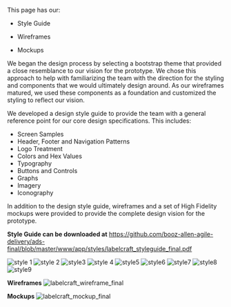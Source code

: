 This page has our:

- Style Guide

- Wireframes

- Mockups

We began the design process by selecting a bootstrap theme that provided a close resemblance to our vision for the prototype. We chose this approach to help with familiarizing the team with the direction for the styling and components that we would ultimately design around. As our wireframes matured, we used these components as a foundation and customized the styling to reflect our vision.

We developed a design style guide to provide the team with a general reference point for our core design specifications. This includes:

* Screen Samples
* Header, Footer and Navigation Patterns
* Logo Treatment
* Colors and Hex Values
* Typography
* Buttons and Controls
* Graphs
* Imagery
* Iconography

In addition to the design style guide, wireframes and a set of High Fidelity mockups were provided to provide the complete design vision for the prototype.

**Style Guide can be downloaded at**
https://github.com/booz-allen-agile-delivery/ads-final/blob/master/www/app/styles/labelcraft_styleguide_final.pdf


![style 1](https://cloud.githubusercontent.com/assets/12210285/8508285/645709e0-2238-11e5-9c1f-59dbeebb4d4c.png)
![style 2](https://cloud.githubusercontent.com/assets/12210285/8508284/64567066-2238-11e5-8095-6924c4689785.png)
![style3](https://cloud.githubusercontent.com/assets/12210285/8508283/645645b4-2238-11e5-8c69-6f3511346b1d.png)
![style 4](https://cloud.githubusercontent.com/assets/12210285/8508281/644f8756-2238-11e5-9b69-c945b046afad.png)
![style5](https://cloud.githubusercontent.com/assets/12210285/8508282/644fd18e-2238-11e5-92a6-331dec7cb6d9.png)
![style6](https://cloud.githubusercontent.com/assets/12210285/8508279/644e3c66-2238-11e5-8132-3417e0b55424.png)
![style7](https://cloud.githubusercontent.com/assets/12210285/8508277/644d5300-2238-11e5-836a-dde4108ccf6f.png)
![style8](https://cloud.githubusercontent.com/assets/12210285/8508278/644d6020-2238-11e5-816c-7e39a4de70c7.png)
![style9](https://cloud.githubusercontent.com/assets/12210285/8508280/644e4904-2238-11e5-862d-0c33aed1d467.png)

**Wireframes**
![labelcraft_wireframe_final](https://cloud.githubusercontent.com/assets/11598168/8410160/6b06ea7c-1e4a-11e5-8858-2511d114382e.png)

**Mockups**
![labelcraft_mockup_final](https://cloud.githubusercontent.com/assets/11598168/8410145/579140dc-1e4a-11e5-8ea3-bae0e106a07a.png)
